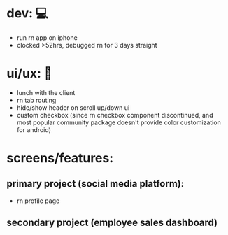 # dev: 💻
- run rn app on iphone
- clocked >52hrs, debugged rn for 3 days straight

# ui/ux: 🎨
- lunch with the client
- rn tab routing
- hide/show header on scroll up/down ui
- custom checkbox (since rn checkbox component discontinued, and most popular community package doesn't provide color customization for android)

# screens/features: 

## primary project (social media platform): 
- rn profile page

## secondary project (employee sales dashboard)
